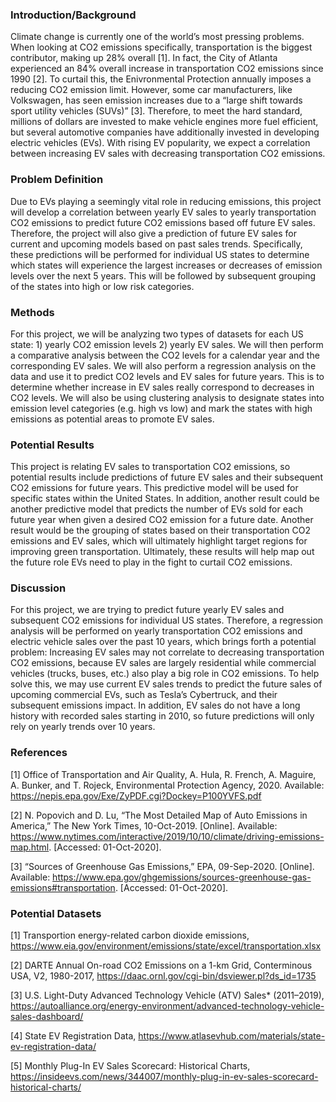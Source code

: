 
### Introduction/Background 

Climate change is currently one of the world’s most pressing problems. When looking at CO2 emissions specifically, transportation is the biggest contributor, making up 28% overall [1]. In fact, the City of Atlanta experienced an 84% overall increase in transportation CO2 emissions since 1990 [2]. To curtail this, the Enivronmental Protection annually imposes a reducing CO2 emission limit. However, some car manufacturers, like Volkswagen, has seen emission increases due to a “large shift towards sport utility vehicles (SUVs)” [3]. Therefore, to meet the hard standard, millions of dollars are invested to make vehicle engines more fuel efficient, but several automotive companies have additionally invested in developing electric vehicles (EVs). With rising EV popularity, we expect a correlation between increasing EV sales with decreasing transportation CO2 emissions.  

### Problem Definition

Due to EVs playing a seemingly vital role in reducing emissions, this project will develop a correlation between yearly EV sales to yearly transportation CO2 emissions to predict future CO2 emissions based off future EV sales. Therefore, the project will also give a prediction of future EV sales for current and upcoming models based on past sales trends. Specifically, these predictions will be performed for individual US states to determine which states will experience the largest increases or decreases of emission levels over the next 5 years. This will be followed by subsequent grouping of the states into high or low risk categories. 

### Methods

For this project, we will be analyzing two types of datasets for each US state: 1) yearly CO2 emission levels 2) yearly EV sales. We will then perform a comparative analysis between the CO2 levels for a calendar year and the corresponding EV sales. We will also perform a regression analysis on the data and use it to predict CO2 levels and EV sales for future years. This is to determine whether increase in EV sales really correspond to decreases in CO2 levels. We will also be using clustering analysis to designate states into emission level categories (e.g. high vs low) and mark the states with high emissions as potential areas to promote EV sales.  

### Potential Results

This project is relating EV sales to transportation CO2 emissions, so potential results include predictions of future EV sales and their subsequent CO2 emissions for future years. This predictive model will be used for specific states within the United States. In addition, another result could be another predictive model that predicts the number of EVs sold for each future year when given a desired CO2 emission for a future date. Another result would be the grouping of states based on their transportation CO2 emissions and EV sales, which will ultimately highlight target regions for improving green transportation. Ultimately, these results will help map out the future role EVs need to play in the fight to curtail CO2 emissions.

### Discussion

For this project, we are trying to predict future yearly EV sales and subsequent CO2 emissions for individual US states. Therefore, a regression analysis will be performed on yearly transportation CO2 emissions and electric vehicle sales over the past 10 years, which brings forth a potential problem: Increasing EV sales may not correlate to decreasing transportation CO2 emissions, because EV sales are largely residential while commercial vehicles (trucks, buses, etc.) also play a big role in CO2 emissions. To help solve this, we may use current EV sales trends to predict the future sales of upcoming commercial EVs, such as Tesla’s Cybertruck, and their subsequent emissions impact. In addition, EV sales do not have a long history with recorded sales starting in 2010, so future predictions will only rely on yearly trends over 10 years.

### References

[1] Office of Transportation and Air Quality, A. Hula, R. French, A. Maguire, A. Bunker, and T. Rojeck, Environmental Protection Agency, 2020. Available: https://nepis.epa.gov/Exe/ZyPDF.cgi?Dockey=P100YVFS.pdf  

[2] N. Popovich and D. Lu, “The Most Detailed Map of Auto Emissions in America,” The New York Times, 10-Oct-2019. [Online]. Available: https://www.nytimes.com/interactive/2019/10/10/climate/driving-emissions-map.html.  [Accessed: 01-Oct-2020].  

[3] “Sources of Greenhouse Gas Emissions,” EPA, 09-Sep-2020. [Online]. Available: https://www.epa.gov/ghgemissions/sources-greenhouse-gas-emissions#transportation.  [Accessed: 01-Oct-2020].

### Potential Datasets

[1] Transportion energy-related carbon dioxide emissions, https://www.eia.gov/environment/emissions/state/excel/transportation.xlsx  

[2] DARTE Annual On-road CO2 Emissions on a 1-km Grid, Conterminous USA, V2, 1980-2017, https://daac.ornl.gov/cgi-bin/dsviewer.pl?ds_id=1735 

[3] U.S. Light-Duty Advanced Technology Vehicle (ATV) Sales* (2011–2019), https://autoalliance.org/energy-environment/advanced-technology-vehicle-sales-dashboard/ 

[4] State EV Registration Data, https://www.atlasevhub.com/materials/state-ev-registration-data/ 

[5] Monthly Plug-In EV Sales Scorecard: Historical Charts, https://insideevs.com/news/344007/monthly-plug-in-ev-sales-scorecard-historical-charts/ 
